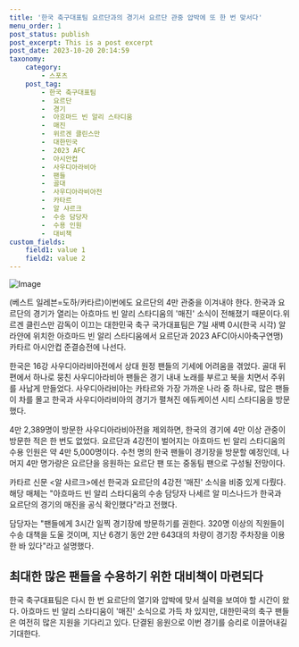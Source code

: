 ```yaml
---
title: '한국 축구대표팀 요르단과의 경기서 요르단 관중 압박에 또 한 번 맞서다'
menu_order: 1
post_status: publish
post_excerpt: This is a post excerpt
post_date: 2023-10-20 20:14:59
taxonomy:
    category:
        - 스포츠
    post_tag:
        - 한국 축구대표팀
        -  요르단
        -  경기
        -  아흐마드 빈 알리 스타디움
        -  매진
        -  위르겐 클린스만
        -  대한민국
        -  2023 AFC
        -  아시안컵
        -  사우디아라비아
        -  팬들
        -  골대
        -  사우디아라비아전
        -  카타르
        -  알 샤르크
        -  수송 담당자
        -  수용 인원
        -  대비책
custom_fields:
    field1: value 1
    field2: value 2
---
```


![Image](https://imgnews.pstatic.net/image/343/2024/02/06/0000126025_001_20240206180501339.jpg?type=w647)


(베스트 일레븐=도하/카타르)이번에도 요르단의 4만 관중을 이겨내야 한다. 한국과 요르단의 경기가 열리는 아흐마드 빈 알리 스타디움의 '매진' 소식이 전해졌기 때문이다.위르겐 클린스만 감독이 이끄는 대한민국 축구 국가대표팀은 7일 새벽 0시(한국 시각) 알 라얀에 위치한 아흐마드 빈 알리 스타디움에서 요르단과 2023 AFC(아시아축구연맹) 카타르 아시안컵 준결승전에 나선다.

한국은 16강 사우디아라비아전에서 상대 원정 팬들의 기세에 어려움을 겪었다. 골대 뒤편에서 하나로 뭉친 사우디아라비아 팬들은 경기 내내 노래를 부르고 북을 치면서 주위를 사납게 만들었다. 사우디아라비아는 카타르와 가장 가까운 나라 중 하나로, 많은 팬들이 차를 몰고 한국과 사우디아라비아의 경기가 펼쳐진 에듀케이션 시티 스타디움을 방문했다.

4만 2,389명이 방문한 사우디아라비아전을 제외하면, 한국의 경기에 4만 이상 관중이 방문한 적은 한 번도 없었다. 요르단과 4강전이 벌어지는 아흐마드 빈 알리 스타디움의 수용 인원은 약 4만 5,000명이다. 수천 명의 한국 팬들이 경기장을 방문할 예정인데, 나머지 4만 명가량은 요르단을 응원하는 요르단 팬 또는 중동팀 팬으로 구성될 전망이다.

카타르 신문 <알 샤르크>에선 한국과 요르단의 4강전 '매진' 소식을 비중 있게 다뤘다. 해당 매체는 "아흐마드 빈 알리 스타디움의 수송 담당자 나세르 알 미스나드가 한국과 요르단의 경기의 매진을 공식 확인했다"라고 전했다.

담당자는 "팬들에게 3시간 일찍 경기장에 방문하기를 권한다. 320명 이상의 직원들이 수송 대책을 도울 것이며, 지난 6경기 동안 2만 643대의 차량이 경기장 주차장을 이용한 바 있다"라고 설명했다.

## 최대한 많은 팬들을 수용하기 위한 대비책이 마련되다

한국 축구대표팀은 다시 한 번 요르단의 열기와 압박에 맞서 실력을 보여야 할 시간이 왔다. 아흐마드 빈 알리 스타디움이 '매진' 소식으로 가득 차 있지만, 대한민국의 축구 팬들은 여전히 많은 지원을 기다리고 있다. 단결된 응원으로 이번 경기를 승리로 이끌어내길 기대한다.
